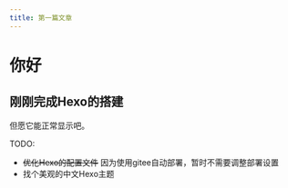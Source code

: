 ```yaml
---
title: 第一篇文章
---
```


# 你好

## 刚刚完成Hexo的搭建   

但愿它能正常显示吧。

TODO:
* ~~优化Hexo的配置文件~~ 因为使用gitee自动部署，暂时不需要调整部署设置
* 找个美观的中文Hexo主题